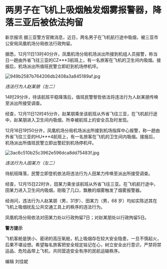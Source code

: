 # 两男子在飞机上吸烟触发烟雾报警器，降落三亚后被依法拘留

新京报讯 据三亚警方官微消息，近日，两名男子在飞机航行途中吸烟，被三亚市公安局凤凰机场分局依法行政拘留。

据悉，12月11日13时40分许，凤凰机场分局机场派出所接到机组人员报警，称当日一趟由外省飞往三亚的CZ***3航班上，有一名旅客在飞机的卫生间内吸烟。接报后，机场派出所值班民警立即赶到机场停机坪。

![949b2587b764206db2408a3a845189af.jpg](https://raw.githubusercontent.com/qqhsx/qqnews_image/main/两男子在飞机上吸烟触发烟雾报警器，降落三亚后被依法拘留/949b2587b764206db2408a3a845189af.jpg)

_违法行为人赵某朋（左二）_

14时29分许，待该航班平稳降落后，值班民警黎哲依法将违法行为人赵某朋传唤至派出所接受调查。

经查，12月11日12时45分许，赵某朋乘坐该航班从外省飞往三亚，在飞机航行途中，赵某朋进入卫生间内吸烟，所幸被航班上的安全员及时发现。

12月16日1时50分许，凤凰机场分局机场派出所接到机场指挥中心报警，称一趟由外省飞往三亚的HU***4航班上，有一名旅客在飞机的卫生间内吸烟。接报后，机场派出所值班民警立即出警赶到机场停机坪。

![3ac6c510b25c3962e596dca8dd75483f.jpg](https://raw.githubusercontent.com/qqhsx/qqnews_image/main/两男子在飞机上吸烟触发烟雾报警器，降落三亚后被依法拘留/3ac6c510b25c3962e596dca8dd75483f.jpg)

_违法行为人田某力（左二）_

待航班降落，民警立即登机依法将违法行为人田某力传唤至派出所接受调查。

经查，12月15日22时许，田某力乘坐该航班从外省飞往三亚。在飞机航行途中，田某力进入卫生间内吸烟，刚吸了几口，飘散的烟雾触发了烟雾报警器。

经询问，违法行为人赵某朋（男，31岁）、田某力（男，68 岁）均如实陈述其在飞机上吸烟扰乱公共交通工具上的秩序的违法行为。

凤凰机场分局依法对田某力处以行政拘留7日；对赵某朋处以行政拘留5日。

**警方提示**

飞机客舱是狭小、密闭的高压氧舱，机上吸烟存在较大安全隐患，一旦不慎起火，后果不堪设想。希望每名旅客把安全规定铭记在心，树立安全出行意识，严禁将禁运品、危险品带上飞机，共同营造安全有序的民航运输秩序。

编辑 刘佳妮

